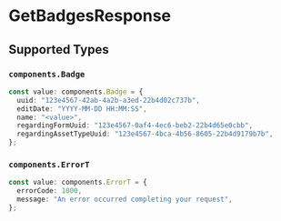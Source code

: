 # GetBadgesResponse


## Supported Types

### `components.Badge`

```typescript
const value: components.Badge = {
  uuid: "123e4567-42ab-4a2b-a3ed-22b4d02c737b",
  editDate: "YYYY-MM-DD HH:MM:SS",
  name: "<value>",
  regardingFormUuid: "123e4567-0af4-4ec6-beb2-22b4d65e0cbb",
  regardingAssetTypeUuid: "123e4567-4bca-4b56-8605-22b4d9179b7b",
};
```

### `components.ErrorT`

```typescript
const value: components.ErrorT = {
  errorCode: 1000,
  message: "An error occurred completing your request",
};
```

